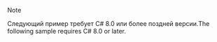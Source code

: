 > [!NOTE]
> <span data-ttu-id="a6175-101">Следующий пример требует C# 8.0 или более поздней версии.</span><span class="sxs-lookup"><span data-stu-id="a6175-101">The following sample requires C# 8.0 or later.</span></span>
